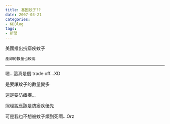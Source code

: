 ```yaml
---
title: 基因蚊子??
date: 2007-03-21
categories:
- KDBlog
tags:
- 新聞
---
```

美國推出抗瘧疾蚊子



`產卵的數量也較高`

---

嗯...這真是個 trade off...XD

是要讓蚊子的數量變多

還是要防瘧疾...

照理說應該是防瘧疾優先

可是我也不想被蚊子煩到死啊...Orz

